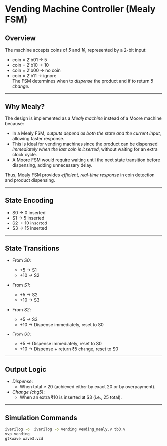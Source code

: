 # Vending Machine Controller (Mealy FSM)

##  Overview 
The machine accepts coins of *5* and *10*, represented by a 2-bit input:

- coin = 2'b01 → 5  
- coin = 2'b10 → 10  
- coin = 2'b00 → no coin  
- coin = 2'b11 → ignore  
 The FSM determines when to *dispense* the product and if to return *5 change*.

---

## Why Mealy?
The design is implemented as a *Mealy machine* instead of a Moore machine because:

- In a Mealy FSM, *outputs depend on both the state and the current input*, allowing faster response.  
- This is ideal for vending machines since the product can be dispensed *immediately when the last coin is inserted*, without waiting for an extra clock cycle.  
- A Moore FSM would require waiting until the next state transition before dispensing, adding unnecessary delay.  

Thus, Mealy FSM provides *efficient, real-time response* in coin detection and product dispensing.

---

##  State Encoding
- S0 → 0 inserted  
- S1 → 5 inserted  
- S2 → 10 inserted  
- S3 → 15 inserted  

---

## State Transitions
- From *S0*:  
  - +5 → S1  
  - +10 → S2  

- From *S1*:  
  - +5 → S2  
  - +10 → S3  

- From *S2*:  
  - +5 → S3  
  - +10 → Dispense immediately, reset to S0  

- From *S3*:  
  - +5 → Dispense immediately, reset to S0  
  - +10 → Dispense + return ₹5 change, reset to S0  

---

##  Output Logic
- *Dispense*:
  - When total ≥ 20 (achieved either by exact 20 or by overpayment).  
- *Change (chg5)*:
  - When an extra ₹10 is inserted at S3 (i.e., 25 total).  

---

## Simulation Commands
```bash
iverilog -o  iverilog -o vending vending_mealy.v tb3.v
vvp vending
gtkwave wave3.vcd

